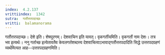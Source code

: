 ```yaml
---
index:  4.2.137
vrittiindex:  1342
sutra:  गर्तोत्तरपदाच्छः
vritti:  balamanorama 
---
```


गर्तोत्तरपदाच्छः। देशे इति। शेषपूरणम्। देशवाचिन इति यावत्। वृकगर्तीयमिति। वृकगर्तो नाम देशः। तत्र भव इत्यर्थः। ननु गर्ताच्छ इत्येतावतैव केवलगर्तशब्दस्य देशवाचित्वाऽभावाद्गर्तोत्तरपदादिति सिद्धे उत्तरपदग्रहणं व्यर्थमित्यत आह--उत्तरपदग्रहणमिति। 

